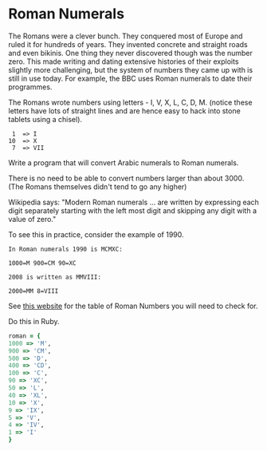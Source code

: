 # Roman Numerals

The Romans were a clever bunch. They conquered most of Europe and ruled it for hundreds of years. They invented concrete and straight roads and even bikinis. One thing they never discovered though was the number zero. This made writing and dating extensive histories of their exploits slightly more challenging, but the system of numbers they came up with is still in use today. For example, the BBC uses Roman numerals to date their programmes.

The Romans wrote numbers using letters - I, V, X, L, C, D, M. (notice these letters have lots of straight lines and are hence easy to hack into stone tablets using a chisel).

```
 1  => I
10  => X
 7  => VII
```

Write a program that will convert Arabic numerals to Roman numerals.

There is no need to be able to convert numbers larger than about 3000. (The Romans themselves didn't tend to go any higher)

Wikipedia says: "Modern Roman numerals ... are written by expressing each digit separately starting with the left most digit and skipping any digit with a value of zero."

To see this in practice, consider the example of 1990.

```
In Roman numerals 1990 is MCMXC:

1000=M 900=CM 90=XC

2008 is written as MMVIII:

2000=MM 8=VIII
```

See [this website](http://www.romannumerals.co.uk/roman-numerals/numerals-chart.html) for the table of Roman Numbers you will need to check for.

Do this in Ruby.

```ruby
roman = {
1000 => 'M',
900 => 'CM',
500 => 'D',
400 => 'CD',
100 => 'C',
90 => 'XC',
50 => 'L',
40 => 'XL',
10 => 'X',
9 => 'IX',
5 => 'V',
4 => 'IV',
1 => 'I'
}
```
